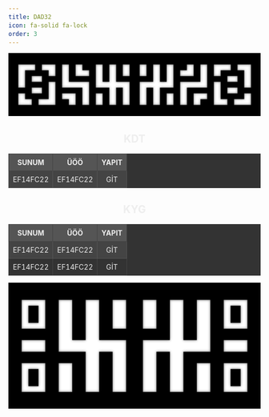 ```yaml
---
title: DAD32
icon: fa-solid fa-lock
order: 3
---
```


![](/assets/img/dad32/1.png)

<div style="text-align: center; padding: 0">

  <!-- KDT -->
  <h2 style="text-align: center; color: #eee;">KDT</h2>
  <table style="border-collapse: collapse; background-color: #333; color: #eee; table-layout: fixed; width: 100%;">
    <thead>
      <tr style="background-color: #555;">
        <th style="border: 1px solid #444; padding: 8px; text-align: center;">SUNUM</th>
        <th style="border: 1px solid #444; padding: 8px; text-align: center;">ÜÖÖ</th>
        <th style="border: 1px solid #444; padding: 8px; text-align: center;">YAPIT</th>
      </tr>
    </thead>
    <tbody>
      <tr style="background-color: #444;">
        <td style="border: 1px solid #555; padding: 8px;">EF14FC22</td>
        <td style="border: 1px solid #555; padding: 8px;">EF14FC22</td>
        <td style="border: 1px solid #555; padding: 8px;">
          <a href="https://ornek1.com" target="_blank" style="color: #eee; text-decoration: none;">GİT</a>
        </td>
      </tr>
    </tbody>
  </table>

  <!-- KYG -->
  <h2 style="text-align: center; color: #eee;">KYG</h2>
  <table style="border-collapse: collapse; background-color: #333; color: #eee; table-layout: fixed; width: 100%;">
    <thead>
      <tr style="background-color: #555;">
        <th style="border: 1px solid #444; padding: 8px; text-align: center;">SUNUM</th>
        <th style="border: 1px solid #444; padding: 8px; text-align: center;">ÜÖÖ</th>
        <th style="border: 1px solid #444; padding: 8px; text-align: center;">YAPIT</th>
      </tr>
    </thead>
    <tbody>
      <tr style="background-color: #444;">
        <td style="border: 1px solid #555; padding: 8px;">EF14FC22</td>
        <td style="border: 1px solid #555; padding: 8px;">EF14FC22</td>
        <td style="border: 1px solid #555; padding: 8px;">
          <a href="https://ornek1.com" target="_blank" style="color: #eee; text-decoration: none;">GİT</a>
        </td>
      </tr>
      <tr style="background-color: #333;">
        <td style="border: 1px solid #444; padding: 8px;">EF14FC22</td>
        <td style="border: 1px solid #444; padding: 8px;">EF14FC22</td>
        <td style="border: 1px solid #444; padding: 8px;">
          <a href="https://ornek2.com" target="_blank" style="color: #eee; text-decoration: none;">GİT</a>
        </td>
      </tr>
    </tbody>
  </table>
</div>

![](/assets/img/dad32/2.png)
